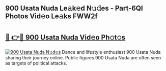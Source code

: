 ## 900 Usata Nuda Le𝚊k𝚎d N𝚞𝚍es - Part-6QI Photos Vid𝚎o Le𝚊ks FWW2f

# <h2><a href="http://fbdthc.evod.top/?m=900+Usata+Nuda">🔗 👉🔴 900 Usata Nuda Vid𝚎o Ph𝚘t𝚘s</a></h2>

[![900 Usata Nuda N𝚞d𝚎s](https://i.imgur.com/8V9OHl7.gif)](http://fbdthc.evod.top/?m=900+Usata+Nuda)
Dance and lifestyle enthusiast 900 Usata Nuda sharing their journey online. Public figures 900 Usata Nuda are often seen as targets of political attacks. 

